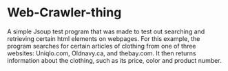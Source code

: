 # Web-Crawler-thing
A simple Jsoup test program that was made to test out searching and retrieving certain html elements on webpages. For this example, the program searches for certain articles of clothing from one of three websites: Uniqlo.com, Oldnavy.ca, and thebay.com. It then returns information about the clothing, such as its price, color and product number.
